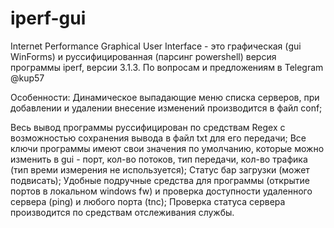 # iperf-gui
Internet Performance Graphical User Interface - это графическая (gui WinForms) и руссифицированная (парсинг powershell) версия программы iperf, версии 3.1.3.
По вопросам и предложениям в Telegram @kup57

Особенности:
Динамическое выпадающие меню списка серверов, при добавлении и удалении внесение изменений производится в файл conf;

Весь вывод программы руссифицирован по средствам Regex с возможностью сохранения вывода в файл txt для его передачи;
Все ключи программы имеют свои значения по умолчанию, которые можно изменить в gui - порт, кол-во потоков, тип передачи, кол-во трафика (тип времи измерения не используется);
Статус бар загрузки (может подвисать);
Удобные подручные средства для программы (открытие портов в локальном windows fw) и проверка доступности удаленного сервера (ping) и любого порта (tnc);
Проверка статуса сервера производится по средствам отслеживания службы.
